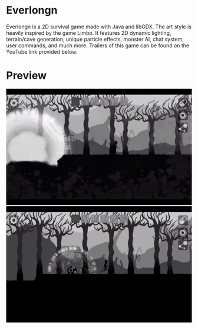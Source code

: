 # Everlongn
Everlongn is a 2D survival game made with Java and libGDX. The art style is heavily inspired by the game Limbo. It features 2D dynamic lighting, terrain/cave generation, unique particle effects, monster AI, chat system, user commands, and much more. Trailers of this game can be found on the YouTube link provided below.

# Preview
![alt text](https://github.com/ACCount-Nine38/Everlongn/blob/master/core/assets/UI/Screen%20Shot%202021-05-18%20at%2011.47.43%20AM.png)
![alt text](https://github.com/ACCount-Nine38/Everlongn/blob/master/core/assets/UI/Screen%20Shot%202021-05-18%20at%2011.48.03%20AM.png)
